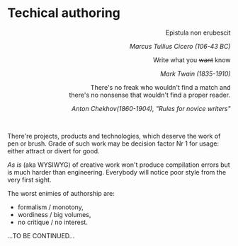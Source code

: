 # Techical authoring

<div dir="rtl">Epistula non erubescit </div>
<p dir="rtl";'><i>Marcus Tullius Cicero (106-43 BC)</i></p>

<div dir="rtl">Write what you <s>want</s> know</div>
<p dir="rtl";'><i>Mark Twain (1835-1910)</i></p>

<div dir="rtl";'>There's no freak who wouldn't find a match and<br/>.there's no nonsense that wouldn't find a proper reader</div>
<p dir="rtl";'><i>"Anton Chekhov(1860-1904), "Rules for novice writers</i></p>
&nbsp;

There're projects, products and technologies, which deserve the work of pen or brush. Grade of such work may be decision factor Nr&nbsp;1 for usage: either attract or divert for good.

_As&nbsp;is_ (aka WYSIWYG) of creative work won't produce compilation errors but is much harder than engineering. Everybody will notice poor style from the very first sight.

The worst enimies of authorship are:

- formalism / monotony,
- wordiness / big volumes,
- no critique / no interest.

...TO BE CONTINUED...
